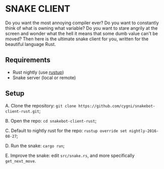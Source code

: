 # SNAKE CLIENT

Do you want the most annoying compiler ever?
Do you want to constantly think of what is owning what variable?
Do you want to stare angrily at the screen and wonder what the hell it means that some dumb value can't be moved?
Then here is the ultimate snake client for you, written for the beautiful language Rust.

## Requirements

* Rust nightly (use [rustup](https://github.com/rust-lang-nursery/rustup.rs))
* Snake server (local or remote)

## Setup

A. Clone the repository: `git clone https://github.com/cygni/snakebot-client-rust.git`;

B. Open the repo: `cd snakebot-client-rust`;

C. Default to nightly rust for the repo: `rustup override set nightly-2016-08-27`;

D. Run the snake: `cargo run`;

E. Improve the snake: edit `src/snake.rs`, and more specifically `get_next_move`.
